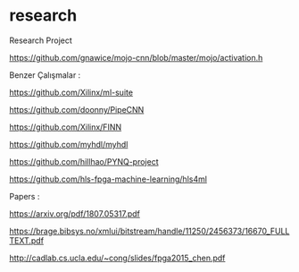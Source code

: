 # research
Research Project


https://github.com/gnawice/mojo-cnn/blob/master/mojo/activation.h

Benzer Çalışmalar :

https://github.com/Xilinx/ml-suite

https://github.com/doonny/PipeCNN

https://github.com/Xilinx/FINN

https://github.com/myhdl/myhdl

https://github.com/hillhao/PYNQ-project

https://github.com/hls-fpga-machine-learning/hls4ml

Papers :

https://arxiv.org/pdf/1807.05317.pdf

https://brage.bibsys.no/xmlui/bitstream/handle/11250/2456373/16670_FULLTEXT.pdf

http://cadlab.cs.ucla.edu/~cong/slides/fpga2015_chen.pdf
